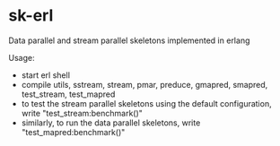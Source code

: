 # sk-erl
Data parallel and stream parallel skeletons implemented in erlang

Usage:
- start erl shell
- compile utils, sstream, stream, pmar, preduce, gmapred, smapred, test_stream, test_mapred
- to test the stream parallel skeletons using the default configuration, write "test_stream:benchmark()"
- similarly, to run the data parallel skeletons, write "test_mapred:benchmark()"
